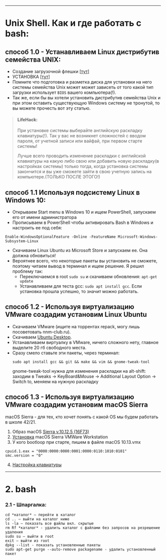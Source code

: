 
---
# Unix Shell. Как и где работать с bash: #


## способ 1.0 - Устанавливаем Linux дистрибутив семейства UNIX: ##
* Создание загрузочной флешки [[тут]](https://linuxvsem.ru/instructions/sozdanie-zagruzochnoj-fleshki)
* УСТАНОВКА [[тут]](https://linuxvsem.ru/instructions/ustanovka-pop-os)
* Помните что подготовка и разметка диска для установки на него системы семейства Unix может может зависеть от того какой тип загрузки использует `BIOS` вашего компьютера(!).
* Так же, если бы вы хотели установить дистрибутив семейства Unix и при этом оставить существующую Windows систему не тронутой, то вы можете прочесть вот эту статью.
> #### LifeHack:
> При установке системы выберайте английскую раскладку клавиатуры(!). Так у вас не возникнет сложностей с вводом пароля, от учетной записи или вайфай, при первом старте системы!
>
> Лучше всего проводить изменение раскладки с английской клавиатуры на какую либо свою или добавить новую раскладку(в настройках системы) только тогда, когда установка системы закончится и вы уже сможете зайти в свою учетную запись на компьютере.(ТОЛЬКО ПОСЛЕ ЭТОГО!)

## способ 1.1 Используя подсистему Linux в Windows 10:  ##
* Открываем Start menu в Windows 10 и ищем PowerShell, запускаем его от имени администратора
* Прописываем в PowerShell чтобы активировать Bash в Windows и настроить ее под себя:
```
Enable-WindowsOptionalFeature -Online -FeatureName Microsoft-Windows-Subsystem-Linux
```
* Скачиваем Linux Ubuntu из Microsoft Store и запускаем ее. Она должна обновиться!
* Вероятнее всего, что некоторые пакеты вы установить не сможете, поэтому читаем вывод в терминал и ищем решение. Я решил проблему так:
  * Переключаемся в root ```sudo su``` и скачиваем обновления: ```apt-get update```
  * Устанавливаем для теста gcc: ```sudo apt install gcc```. Если установка прошла успешно, то значит можно работать.


## способ 1.2 - Используя виртуализацию VMware создадим установим Linux Ubuntu ##
* Скачиваем VMware (ищите на торрентах repack, могу лишь посоветовать nnm-club.ru).
* Скачиваем [Ubuntu Desktop](https://ubuntu.ru/get).
* Устанавливаем виртуалку в VMware, ничего сложного нету, главное выделите 20 гб свободного места.
* Сразу смело ставьте эти пакеты, через терминал:
   ```
   sudo apt install gcc && git && make && vim && gnome-tweak-tool
   ```
   gnome-tweak-tool нужна для изменения раскладки на alt-shift: заходим в Tweaks → KeyBoard&Mouse → Additional Layout Option → Switch to, меняем на нужную раскладку


## способ 1.3 - Используя виртуализацию VMware создадим установим macOS Sierra ##
macOS Sierra - для тех, кто хочет понять с какой OS мы будем работать в школе 42/21.
1) Образ macOS [Sierra v.10.12.5 (16F73)](https://nnmclub.to/forum/viewtopic.php?t=1151080)
2) [Установка](https://youtu.be/WYkgtMEDUXQ) macOS Sierra VMWare Workstation 
3) У кого bootloop при старте, пишем в файле macOS 10.13.vmx
```
cpuid.1.eax = "0000:0000:0000:0001:0000:0110:1010:0101"
smc.version = "0"
```
4) [Настройка клавиатуры](https://o7planning.org/ru/11555/how-to-use-windows-like-shortcuts-in-mac-os-virtual-machine)

---

# 2.  bash #

### 2.1 - Шпаргалка: ###

```
cd *каталог* – перейти в каталог
cd .. – выйти на каталог ниже
ls -la – показать все файлы вкл. скрытые
rm Rf *каталог* - удалить каталог с файлами без запросов на резрешение удаления
sudo su – выйти в root
exit – выйти из root
dpkg --list - показать установленные пакеты
sudo apt-get purge --auto-remove packagename - удалить установленный пакет
```
